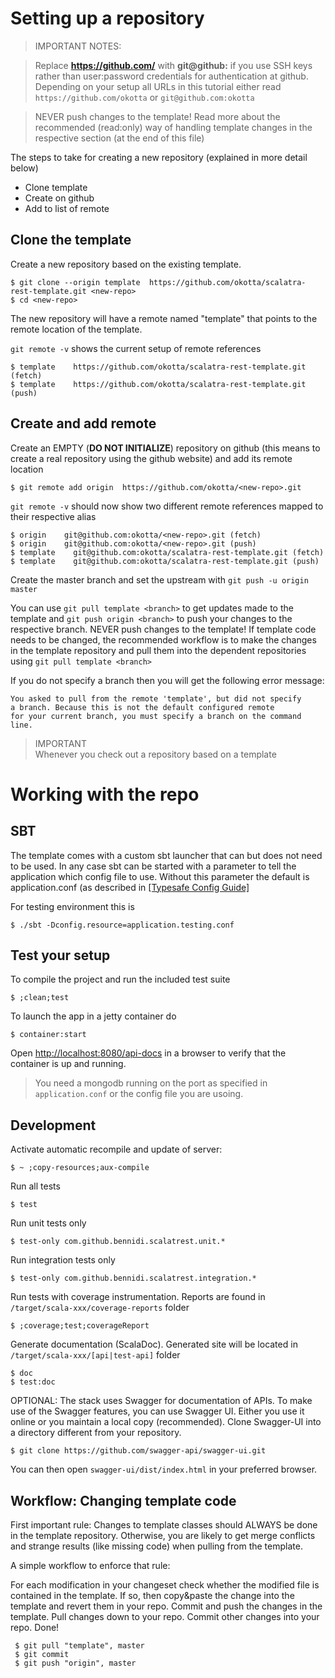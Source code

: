 # Setting up a repository ##

> IMPORTANT NOTES:  

> Replace **https://github.com/** with **git@github:** if you use SSH keys
> rather than user:password credentials for authentication at github. Depending on your setup all URLs in this
> tutorial either read `https://github.com/okotta` or `git@github.com:okotta`

> NEVER push changes to the template! Read more about the recommended (read:only) way of handling
> template changes in the respective section (at the end of this file)
 
 
The steps to take for creating a new repository (explained in more detail below)

   * Clone template
   * Create <new repository> on github
   * Add <new-repository> to list of remote

## Clone the template

Create a new repository based on the existing template.

    $ git clone --origin template  https://github.com/okotta/scalatra-rest-template.git <new-repo>
    $ cd <new-repo>

The new repository will have a remote named "template" that points to the remote location of 
the template.

`git remote -v` shows the current setup of remote references


    $ template    https://github.com/okotta/scalatra-rest-template.git (fetch)
    $ template    https://github.com/okotta/scalatra-rest-template.git (push)

## Create and add remote

Create an EMPTY (**DO NOT INITIALIZE**) repository on github (this means to create a real repository using the github website)
and add its remote location

    $ git remote add origin  https://github.com/okotta/<new-repo>.git

`git remote -v` should now show two different remote references mapped to their respective alias

    $ origin    git@github.com:okotta/<new-repo>.git (fetch)  
    $ origin    git@github.com:okotta/<new-repo>.git (push)  
    $ template    git@github.com:okotta/scalatra-rest-template.git (fetch)  
    $ template    git@github.com:okotta/scalatra-rest-template.git (push)  

Create the master branch and set the upstream with `git push -u origin master`

You can use `git pull template <branch>` to get updates made to the template and `git push origin <branch>`
to push your changes to the respective branch. NEVER push changes to the template! If template code needs to be
changed, the recommended workflow is to make the changes in the template repository and pull them into the 
dependent repositories using `git pull template <branch>`

If you do not specify a branch then you will get the following error message:

```
You asked to pull from the remote 'template', but did not specify
a branch. Because this is not the default configured remote
for your current branch, you must specify a branch on the command line.
```

> IMPORTANT  
> Whenever you check out a repository based on a template

# Working with the repo


## SBT

The template comes with a custom sbt launcher that can but does not need to be used. In any case sbt can be started
with a parameter to tell the application which config file to use. Without this parameter the default is 
application.conf (as described in [[Typesafe Config Guide]](https://github.com/typesafehub/config#standard-behavior)

For testing environment this is

    $ ./sbt -Dconfig.resource=application.testing.conf

## Test your setup ##

To compile the project and run the included test suite

    $ ;clean;test

To launch the app in a jetty container do

    $ container:start
    
Open [http://localhost:8080/api-docs](http://localhost:8080/api-docs) in a browser to verify that the container
is up and running. 

> You need a mongodb running on the port as specified in `application.conf` or the config file you are usoing.

## Development ##

Activate automatic recompile and update of server:

    $ ~ ;copy-resources;aux-compile

Run all tests

    $ test 

Run unit tests only

    $ test-only com.github.bennidi.scalatrest.unit.* 
   
Run integration tests only

    $ test-only com.github.bennidi.scalatrest.integration.*    

Run tests with coverage instrumentation. Reports are found in `/target/scala-xxx/coverage-reports` folder

    $ ;coverage;test;coverageReport 
    
Generate documentation (ScalaDoc). Generated site will be located in `/target/scala-xxx/[api|test-api]` folder
    
    $ doc
    $ test:doc

OPTIONAL: The stack uses Swagger for documentation of APIs. To make use of the Swagger features, you can use Swagger UI. Either you use it online or you maintain a local copy (recommended). Clone Swagger-UI into a directory different from your repository.

    $ git clone https://github.com/swagger-api/swagger-ui.git
    
You can then open `swagger-ui/dist/index.html` in your preferred browser.    

<a name="#template-workflow"></a>
## Workflow: Changing template code
 First important rule: Changes to template classes should ALWAYS be done in the template repository. Otherwise, you are likely to get merge conflicts and strange results (like missing code) when pulling from the template.
 
 A simple workflow to enforce that rule:
 
 For each modification in your changeset check whether the modified file is contained in the template.
 If so, then copy&paste the change into the template and revert them in your repo. Commit and push the changes in the template. Pull changes down to your repo. Commit other changes into your repo. Done!
 
     $ git pull "template", master
     $ git commit
     $ git push "origin", master
 